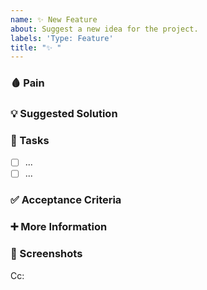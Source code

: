 ```yaml
---
name: ✨ New Feature 
about: Suggest a new idea for the project.
labels: 'Type: Feature'
title: "✨ "
---
```


<!-- **Tip:** Delete parts that are not relevent -->

### 🩸 Pain
<!-- Explain the pain you are experiencing -->

### 💡 Suggested Solution
<!-- Describe the intended solution -->

### 💼 Tasks 
<!-- Add GitHub tasks in a measurable, check-box manner -->
- [ ] ... 
- [ ] ... 

### ✅ Acceptance Criteria 
<!-- Add the "contract" that defines the requirements for the GitHub issue to be completed as per the team's agreement -->

### ➕ More Information
<!-- Add any other context here -->

### 📸 Screenshots 
<!-- If applicable, add screenshots that are relevent to the feature (i.e mock-ups, diagrams) -->

<!-- Below the Cc, @ mention users who should be in the loop -->
Cc: 